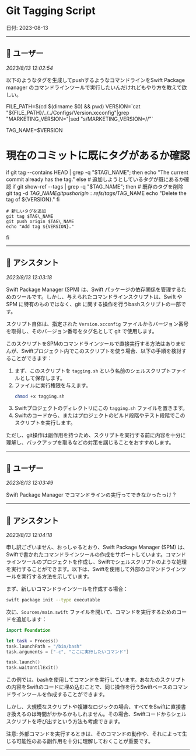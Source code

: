 # Git Tagging Script

日付: 2023-08-13

---

## 👤 ユーザー
*2023/8/13 12:02:54*

以下のようなタグを生成してpushするようなコマンドラインをSwift Package manager のコマンドラインツールで実行したいんだけれどもやり方を教えて欲しい。

FILE\_PATH=$(cd $(dirname $0) && pwd)
VERSION=`cat "${FILE\_PATH}/../../Configs/Version.xcconfig"|grep "MARKETING\_VERSION="|sed "s/MARKETING\_VERSION=//"`

TAG\_NAME=$VERSION
# 現在のコミットに既にタグがあるか確認
if git tag --contains HEAD | grep -q "$TAG\_NAME"; then
    echo "The current commit already has the tag."
else
    # 追加しようとしているタグが既にあるか確認
    if git show-ref --tags | grep -q "$TAG\_NAME"; then
         # 既存のタグを削除
        git tag -d $TAG\_NAME
        git push origin :refs/tags/$TAG\_NAME
        echo "Delete the tag of ${VERSION}."
    fi

    # 新しいタグを追加
    git tag $TAG\_NAME
    git push origin $TAG\_NAME
    echo "Add tag ${VERSION}."
fi

---

## 🤖 アシスタント
*2023/8/13 12:03:18*

Swift Package Manager (SPM) は、Swift パッケージの依存関係を管理するためのツールです。しかし、与えられたコマンドラインスクリプトは、Swift や SPM に特有のものではなく、git に関する操作を行うbashスクリプトの一部です。

スクリプト自体は、指定された `Version.xcconfig` ファイルからバージョン番号を取得し、そのバージョン番号をタグ名として git で使用します。

このスクリプトをSPMのコマンドラインツールで直接実行する方法はありませんが、Swiftプロジェクト内でこのスクリプトを使う場合、以下の手順を検討することができます：

1. まず、このスクリプトを `tagging.sh` という名前のシェルスクリプトファイルとして保存します。
2. ファイルに実行権限を与えます。
   ```bash
   chmod +x tagging.sh
   ```
3. Swiftプロジェクトのディレクトリにこの `tagging.sh` ファイルを置きます。
4. Swiftのコードから、またはプロジェクトのビルド段階やテスト段階でこのスクリプトを実行します。

ただし、git操作は副作用を持つため、スクリプトを実行する前に内容を十分に理解し、バックアップを取るなどの対策を講じることをおすすめします。

---

## 👤 ユーザー
*2023/8/13 12:03:49*

Swift Package Manager でコマンドラインの実行ってできなかったっけ？

---

## 🤖 アシスタント
*2023/8/13 12:04:18*

申し訳ございません、おっしゃるとおり、Swift Package Manager (SPM) は、Swiftで書かれたコマンドラインツールの作成をサポートしています。コマンドラインツールのプロジェクトを作成し、Swiftでシェルスクリプトのような処理を実行することができます。以下は、Swiftを使用して外部のコマンドラインツールを実行する方法を示しています。

まず、新しいコマンドラインツールを作成する場合：

```bash
swift package init --type executable
```

次に、`Sources/main.swift` ファイルを開いて、コマンドを実行するためのコードを追加します：

```swift
import Foundation

let task = Process()
task.launchPath = "/bin/bash"
task.arguments = ["-c", "ここに実行したいコマンド"]

task.launch()
task.waitUntilExit()
```

この例では、bashを使用してコマンドを実行しています。あなたのスクリプトの内容をSwiftのコードに埋め込むことで、同じ操作を行うSwiftベースのコマンドラインツールを作成することができます。

しかし、大規模なスクリプトや複雑なロジックの場合、すべてをSwiftに直接書き換えるのは時間がかかるかもしれません。その場合、Swiftコードからシェルスクリプトを呼び出すという方法も考慮できます。

注意: 外部コマンドを実行するときは、そのコマンドの動作や、それによって生じる可能性のある副作用を十分に理解しておくことが重要です。

---
